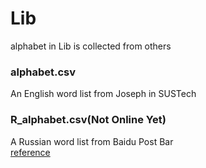 # Lib
alphabet in Lib is collected from others
### alphabet.csv
An English word list from Joseph in SUSTech
### R_alphabet.csv(Not Online Yet)
A Russian word list from Baidu Post Bar\
[reference](http://tieba.baidu.com/p/1488171041)
